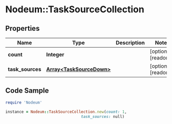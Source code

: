 # Nodeum::TaskSourceCollection

## Properties

Name | Type | Description | Notes
------------ | ------------- | ------------- | -------------
**count** | **Integer** |  | [optional] [readonly] 
**task_sources** | [**Array&lt;TaskSourceDown&gt;**](TaskSourceDown.md) |  | [optional] [readonly] 

## Code Sample

```ruby
require 'Nodeum'

instance = Nodeum::TaskSourceCollection.new(count: 1,
                                 task_sources: null)
```


